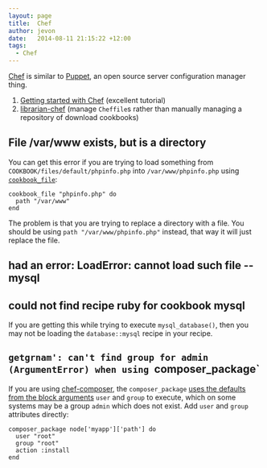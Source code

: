 ```yaml
---
layout: page
title:  Chef
author: jevon
date:   2014-08-11 21:15:22 +12:00
tags:
  - Chef
---
```


[Chef](Chef.md) is similar to [Puppet](puppet.md), an open source server configuration manager thing.

1. <a href="http://gettingstartedwithchef.com/first-steps-with-chef.html">Getting started with Chef</a> (excellent tutorial)
1. <a href="https://github.com/applicationsonline/librarian-chef" class="github">librarian-chef</a> (manage `Cheffile`s rather than manually managing a repository of download cookbooks)

## File /var/www exists, but is a directory

You can get this error if you are trying to load something from `COOKBOOK/files/default/phpinfo.php` into `/var/www/phpinfo.php` using <a href="http://docs.getchef.com/resource_cookbook_file.html">`cookbook_file`</a>:

```
cookbook_file "phpinfo.php" do
  path "/var/www"
end
```

The problem is that you are trying to replace a directory with a file. You should be using `path "/var/www/phpinfo.php"` instead, that way it will just replace the file.

## had an error: LoadError: cannot load such file -- mysql
## could not find recipe ruby for cookbook mysql

If you are getting this while trying to execute `mysql_database()`, then you may not be loading the `database::mysql` recipe in your recipe.

## `getgrnam': can't find group for admin (ArgumentError) when using `composer_package`

If you are using <a href="https://github.com/Morphodo/chef-composer/">chef-composer</a>, the `composer_package` <a href="https://github.com/Morphodo/chef-composer/blob/master/providers/package.rb">uses the defaults from the block arguments</a> `user` and `group` to execute, which on some systems may be a group `admin` which does not exist. Add `user` and `group` attributes directly:

```
composer_package node['myapp']['path'] do
  user "root"
  group "root"
  action :install
end
```
